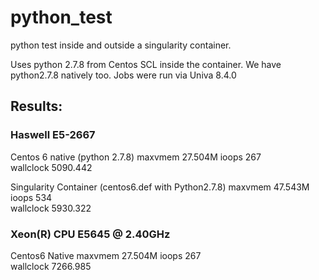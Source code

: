 # python_test
python test inside and outside a singularity container.

Uses python 2.7.8 from Centos SCL inside the container. We have python2.7.8 natively too.
Jobs were run via Univa 8.4.0

## Results:

### Haswell E5-2667

Centos 6 native (python 2.7.8)
maxvmem      27.504M
ioops        267                 
wallclock    5090.442     

Singularity Container (centos6.def with Python2.7.8)
maxvmem      47.543M
ioops        534                 
wallclock    5930.322     


### Xeon(R) CPU           E5645  @ 2.40GHz

Centos6 Native 
maxvmem      27.504M
ioops        267                 
wallclock    7266.985     

